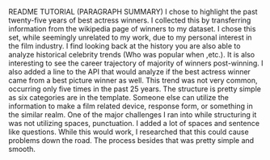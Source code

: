 README TUTORIAL (PARAGRAPH SUMMARY)
I chose to highlight the past twenty-five years of best actress winners. I collected this by transferring information from the wikipedia page of winners to my dataset. I chose this set, while seemingly unrelated to my work, due to my personal interest in the film industry. I find looking back at the history you are also able to analyze historical celebrity trends (Who was popular when ,etc.). It is also interesting to see the career trajectory of majority of winners post-winning. I also added a line to the API that would analyze if the best actress winner came from a best picture winner as well. This trend was not very common, occurring only five times in the past 25 years. The structure is pretty simple as six categories are in the template. Someone else can utilize the information to make a film related device, response form, or something in the similar realm. One of the major challenges I ran into while structuring it was not utilizing spaces, punctuation. I added a lot of spaces and sentence like questions.  While this would work, I researched that this could cause problems down the road. The process besides that was pretty simple and smooth.
